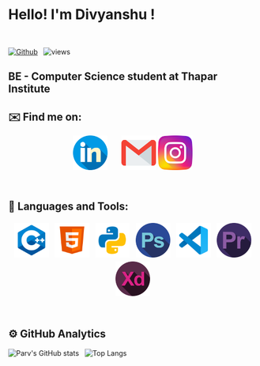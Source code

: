 # Hello! I'm Divyanshu !
<br />

[![Github](https://img.shields.io/github/followers/Divyanshu-Patel?label=Follow&style=social)](https://github.com/Divyanshu-Patel) &nbsp; ![views](https://komarev.com/ghpvc/?username=Divyanshu-Patel)

## BE - Computer Science student at Thapar Institute

<!-- * 💡  I like to explore new technologies.
* 🌱  I'm on track for learning more about Network Security and Blockchain
* 👯 I’m looking to collaborate on projects. -->
<!-- * 💬  Feel free to reach out to me for some interesting discussion. -->

## ✉️ Find me on:

<p align="center">
 <a href="https://www.linkedin.com/in/divyanshu17/"><img src="linkedin (2).png" alt="LinkedIn" height="70" width="70" style="vertical-align:top; margin:6px padding:5px"></a> &nbsp; &nbsp; &nbsp;
 <a href="mailto:divyansh94.patel@gmail.com"> <img src="gmail (2).png" alt="" height="70" width="70" style="vertical-align:top; margin:4px padding:5px"></a>
 <a href="https://instagram.com/div_yanshuuu"> <img src="instagram.png" alt="Python" height="70" width="70" style="vertical-align:top; margin:6px padding:5px"></a>
</p>

<br />

## 🧰 Languages and Tools:
<p align="center">
<img src="cpp.png" alt="CPP" height="70" style="vertical-align:top; margin:4px">
<!-- <img src="django.png" alt="Django" height="70" style="vertical-align:top; margin:4px"> -->
<!-- <img src="go.png" alt="Go" height="70" style="vertical-align:top; margin:4px"> -->
<img src="html.png" alt="HTML" height="70" style="vertical-align:top; margin:4px">
<!-- <img src="js.png" alt="JS" height="70" style="vertical-align:top; margin:4px"> -->
<!-- <img src="mongo.png" alt="Mongodb" height="70" style="vertical-align:top; margin:4px"> -->
<!-- <img src="npm.png" alt="NPM" height="70" style="vertical-align:top; margin:4px"> -->
<!-- <img src="php.png" alt="PHP" height="70" style="vertical-align:top; margin:4px"> -->
<img src="py.png" alt="PYTHON" height="70" style="vertical-align:top; margin:4px">
<img src="photoshop.png" alt="PHOTOSHOP" height="70" style="vertical-align:top; margin:4px">
<!-- <img src="unity.png" alt="UNITY" height="70" style="vertical-align:top; margin:4px"> -->
<img src="vs.png" alt="VISUAL STUDIO" height="70" style="vertical-align:top; margin:4px">
<img src="premier.png" alt="PREMIER PRO" height="70" style="vertical-align:top; margin:4px">
<img src="experience.png" alt="XD" height="70" style="vertical-align:top; margin:4px">
<!--  -->
</p>

<br />

## ⚙️  GitHub Analytics

![Parv's GitHub stats](https://github-readme-stats.vercel.app/api?username=Divyanshu-Patel&theme=dark&show_icons=true) &nbsp; ![Top Langs](https://github-readme-stats.vercel.app/api/top-langs/?username=Divyanshu-Patel&theme=dark)

